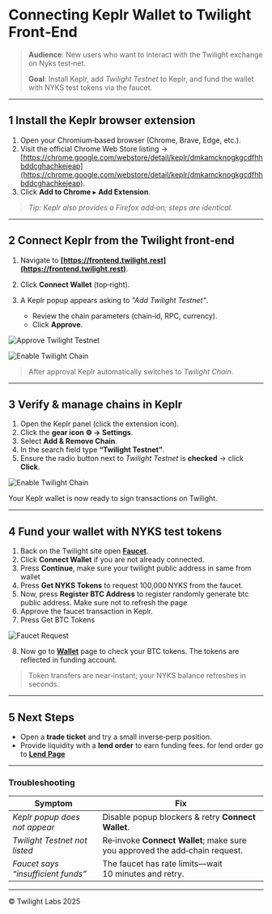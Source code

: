 <!-- {
"rpc": "https://rpc.twilight.rest/",
"rest": "https://lcd.twilight.rest/",
"chainId": "nyks",
"chainName": "Twilight Testnet",
"bip44": {
"coinType": 118
},
"bech32Config": {
"bech32PrefixAccAddr": "twilight",
"bech32PrefixAccPub": "twilightpub",
"bech32PrefixValAddr": "twilightvaloper",
"bech32PrefixValPub": "twilightvaloperpub",
"bech32PrefixConsAddr": "twilightvalcons",
"bech32PrefixConsPub": "twilightvalconspub"
},
"currencies": [
{
"coinDenom": "NYKS",
"coinMinimalDenom": "nyks",
"coinDecimals": 0,
"coinImageUrl": "https://twilight-pool.vercel.app/images/twilight.svg"
},
],
"stakeCurrency": {
"coinDenom": "NYKS",
"coinMinimalDenom": "nyks",
"coinDecimals": 0,
"coinImageUrl": "https://twilight-pool.vercel.app/images/twilight.svg"
},
"feeCurrencies": [
{
"coinDenom": "NYKS",
"coinMinimalDenom": "nyks",
"coinDecimals": 0,
"coinImageUrl": "https://twilight-pool.vercel.app/images/twilight.svg",
"gasPriceStep": {
"low": 0.0001,
"average": 0.0001,
"high": 0.0001
}
}
],
"features": [
"ibc-transfer"
],
"beta": true
}

Twilight Testnet -->

# Connecting Keplr Wallet to Twilight Front‑End

> **Audience**: New users who want to interact with the Twilight exchange on Nyks test‑net.
>
> **Goal**: Install Keplr, add _Twilight Testnet_ to Keplr, and fund the wallet with NYKS test tokens via the faucet.

---

## 1 Install the Keplr browser extension

1. Open your Chromium‑based browser (Chrome, Brave, Edge, etc.).
2. Visit the official Chrome Web Store listing → [https://chrome.google.com/webstore/detail/keplr/dmkamcknogkgcdfhhbddcghachkejeap](https://chrome.google.com/webstore/detail/keplr/dmkamcknogkgcdfhhbddcghachkejeap).
3. Click **Add to Chrome** ▸ **Add Extension**.

<!-- ![Install Keplr](/images/keplr-logo.png) -->

> _Tip: Keplr also provides a Firefox add‑on; steps are identical._

---

## 2 Connect Keplr from the Twilight front‑end

1. Navigate to **[https://frontend.twilight.rest](https://frontend.twilight.rest)**.
2. Click **Connect Wallet** (top‑right).
3. A Keplr popup appears asking to _"Add Twilight Testnet"_.

   - Review the chain parameters (chain‑id, RPC, currency).
   - Click **Approve**.

![Approve Twilight Testnet](/images/keplr-approve-chain.png)

![Enable Twilight Chain](/images/keplr-approve-chain1.png)

> After approval Keplr automatically switches to _Twilight Chain_.

---

## 3 Verify & manage chains in Keplr

1. Open the Keplr panel (click the extension icon).
2. Click the **gear icon ⚙︎ → Settings**.
3. Select **Add & Remove Chain**.
4. In the search field type **“Twilight Testnet”**.
5. Ensure the radio button next to _Twilight Testnet_ is **checked** → click **Click**.

![Enable Twilight Chain](/images/keplr-manage-chain.png)

Your Keplr wallet is now ready to sign transactions on Twilight.

---

## 4 Fund your wallet with NYKS test tokens

1. Back on the Twilight site open **[Faucet](https://frontend.twilight.rest/faucet)**.
2. Click **Connect Wallet** if you are not already connected.
3. Press **Continue**, make sure your twilight public address in same from wallet
4. Press **Get NYKS Tokens** to request 100,000 NYKS from the faucet.
5. Now, press **Register BTC Address** to register randomly generate btc public address. Make sure not to refresh the page
6. Approve the faucet transaction in Keplr.
7. Press Get BTC Tokens

![Faucet Request](/images/nyks-faucet.png)

8. Now go to **[Wallet](https://frontend.twilight.rest/wallet)** page to check your BTC tokens. The tokens are reflected in funding account.

> Token transfers are near‑instant; your NYKS balance refreshes in seconds.

---

## 5 Next Steps

- Open a **trade ticket** and try a small inverse‑perp position.
- Provide liquidity with a **lend order** to earn funding fees. for lend order go to **[Lend Page](https://frontend.twilight.rest/lend)**

---

### Troubleshooting

| Symptom                            | Fix                                                                         |
| ---------------------------------- | --------------------------------------------------------------------------- |
| _Keplr popup does not appear_      | Disable popup blockers & retry **Connect Wallet**.                          |
| _Twilight Testnet not listed_      | Re‑invoke **Connect Wallet**; make sure you approved the add‑chain request. |
| _Faucet says “insufficient funds”_ | The faucet has rate limits—wait 10 minutes and retry.                       |

---

© Twilight Labs 2025
